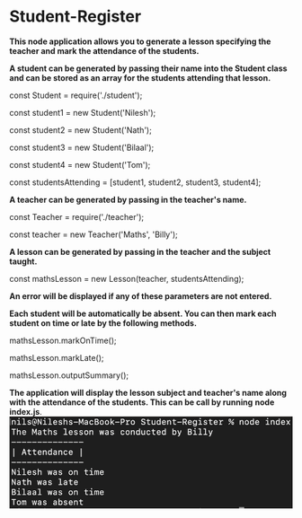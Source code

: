 # Student-Register

**This node application allows you to generate a lesson specifying the teacher and mark the attendance of the students.**

**A student can be generated by passing their name into the Student class and can be stored as an array for the students attending that lesson.**

const Student = require('./student');


const student1 = new Student('Nilesh');

const student2 = new Student('Nath');

const student3 = new Student('Bilaal');

const student4 = new Student('Tom');

const studentsAttending = [student1, student2, student3, student4];

**A teacher can be generated by passing in the teacher's name.**

const Teacher = require('./teacher');

const teacher = new Teacher('Maths', 'Billy');

**A lesson can be generated by passing in the teacher and the subject taught.**

const mathsLesson = new Lesson(teacher, studentsAttending);

**An error will be displayed if any of these parameters are not entered.**

**Each student will be automatically be absent. You can then mark each student on time or late by the following methods.**

mathsLesson.markOnTime();

mathsLesson.markLate();

mathsLesson.outputSummary();

**The application will display the lesson subject and teacher's name along with the attendance of the students. This can be call by running** __node__ __index.js__.
![screenshot](assets/Screenshot-6.png)
